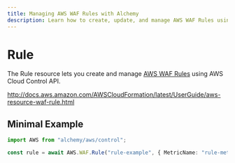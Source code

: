 ```yaml
---
title: Managing AWS WAF Rules with Alchemy
description: Learn how to create, update, and manage AWS WAF Rules using Alchemy Cloud Control.
---
```


# Rule

The Rule resource lets you create and manage [AWS WAF Rules](https://docs.aws.amazon.com/waf/latest/userguide/) using AWS Cloud Control API.

http://docs.aws.amazon.com/AWSCloudFormation/latest/UserGuide/aws-resource-waf-rule.html

## Minimal Example

```ts
import AWS from "alchemy/aws/control";

const rule = await AWS.WAF.Rule("rule-example", { MetricName: "rule-metric", Name: "rule-" });
```

